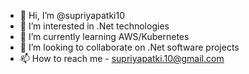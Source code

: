 - 👋 Hi, I’m @supriyapatki10
- 👀 I’m interested in .Net technologies
- 🌱 I’m currently learning AWS/Kubernetes
- 💞️ I’m looking to collaborate on .Net software projects
- 📫 How to reach me - supriyapatki.10@gmail.com

<!---
supriyapatki10/supriyapatki10 is a ✨ special ✨ repository because its `README.md` (this file) appears on your GitHub profile.
You can click the Preview link to take a look at your changes.
--->
